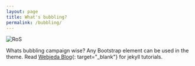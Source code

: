 ```yaml
---
layout: page
title: What's bubbling?
permalink: /bubbling/
---
```

![RoS](https://i0.wp.com/conwayhall.org.uk/wp-content/uploads/2016/05/relaimourspaces-ubele.jpeg)

<div class="mt50"></div>

Whats bubbling campaign wise?
Any Bootstrap element can be used in the theme. Read [Webjeda Blog](http://blog.webjeda.com){: target="_blank"} for jekyll tutorials.
